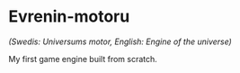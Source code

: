 # Evrenin-motoru
<em>(Swedis: Universums motor, English: Engine of the universe)</em>
<div/>
My first game engine built from scratch.
